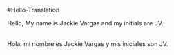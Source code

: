 #Hello-Translation

<!DOCTYPE html>
<html>
<body>
<title>Hello</title>

Hello, My name is Jackie Vargas and my initials are JV.<br/><br/>
<p lang="es">Hola, mi nombre es Jackie Vargas y mis iniciales son JV.</p><br/> <br/> <!--this is the top line translated in spanish-->

</body>
</html>
